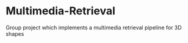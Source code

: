 # Multimedia-Retrieval
Group project which implements a multimedia retrieval pipeline for 3D shapes
